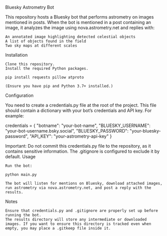 Bluesky Astrometry Bot

This repository hosts a Bluesky bot that performs astrometry on images mentioned in posts. When the bot is mentioned in a post containing an image, it analyzes the image using nova.astrometry.net and replies with:

    An annotated image highlighting detected celestial objects
    A list of objects found in the field
    Two sky maps at different scales

Installation

    Clone this repository.
    Install the required Python packages. 

    pip install requests pillow atproto

    (Ensure you have pip and Python 3.7+ installed.)

Configuration

You need to create a credentials.py file at the root of the project. This file should contain a dictionary with your bot’s credentials and API key. For example:

credentials = {
    "botname": "your-bot-name",
    "BLUESKY_USERNAME": "your-bot-username.bsky.social",
    "BLUESKY_PASSWORD": "your-bluesky-password",
    "API_KEY": "your-astrometry-api-key"
}

Important: Do not commit this credentials.py file to the repository, as it contains sensitive information. The .gitignore is configured to exclude it by default.
Usage

    Run the bot:

    python main.py

    The bot will listen for mentions on Bluesky, download attached images, run astrometry via nova.astrometry.net, and post a reply with the results.

Notes

    Ensure that credentials.py and .gitignore are properly set up before running the bot.
    The results directory will store any intermediate or downloaded images. If you want to ensure this directory is tracked even when empty, you may place a .gitkeep file inside it.
